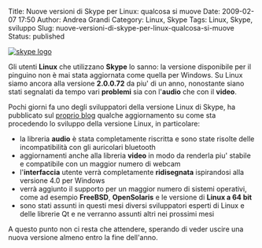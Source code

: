 Title: Nuove versioni di Skype per Linux: qualcosa si muove
Date: 2009-02-07 17:50
Author: Andrea Grandi
Category: Linux, Skype
Tags: Linux, Skype, sviluppo
Slug: nuove-versioni-di-skype-per-linux-qualcosa-si-muove
Status: published

[![skype logo]({static}/images/2008/05/skype_logo.jpg)]({static}/images/2008/05/skype_logo.jpg)

Gli utenti **Linux** che utilizzano **Skype** lo sanno: la versione
disponibile per il pinguino non è mai stata aggiornata come quella per
Windows. Su Linux siamo ancora alla versione **2.0.0.72** da piu' di un
anno, nonostante siano stati segnalati da tempo vari **problemi** sia
con l'**audio** che con il **video**.

Pochi giorni fa uno degli sviluppatori della versione Linux di Skype, ha
pubblicato sul [proprio blog](http://share.skype.com/sites/linux/2009/01/skype_for_linux_updates.html)
qualche aggiornamento su come sta procedendo lo sviluppo della versione
Linux, in particolare:

- la libreria **audio** è stata completamente riscritta e sono state
    risolte delle incompatibilità con gli auricolari bluetooth
- aggiornamenti anche alla libreria **video** in modo da renderla piu'
    stabile e compatibile con un maggior numero di webcam
- l'**interfaccia** utente verrà completamente **ridisegnata**
    ispirandosi alla versione 4.0 per Windows
- verrà aggiunto il supporto per un maggior numero di sistemi
    operativi, come ad esempio **FreeBSD**, **OpenSolaris** e le
    versione di **Linux a 64 bit**
- sono stati assunti in questi mesi diversi sviluppatori esperti di
    Linux e delle librerie Qt e ne verranno assunti altri nei prossimi
    mesi

A questo punto non ci resta che attendere, sperando di veder uscire una
nuova versione almeno entro la fine dell'anno.
